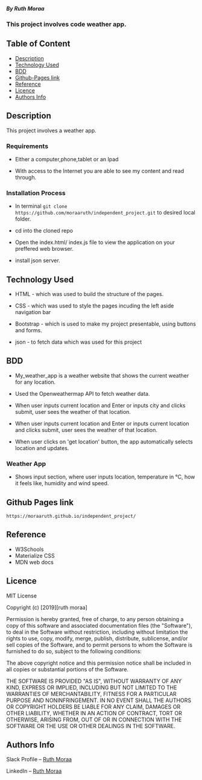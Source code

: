 ##### By Ruth Moraa

### This project involves code weather app.

## Table of Content

- [Description](#description)
- [Technology Used](#technology-used)
- [BDD](#BDD)
- [Github-Pages link](#gh-pages)
- [Reference](#reference)
- [Licence](#licence)
- [Authors Info](#author-Info)

## Description

<p>This project involves  a weather app.</p>

### Requirements

- Either a computer,phone,tablet or an Ipad

- With access to the Internet you are able to see my content and read through.

### Installation Process

- In terminal `git clone https://github.com/moraaruth/independent_project.git` to desired local folder.

- cd into the cloned repo

- Open the index.html/ index.js file to view the application on your preffered web browser.

- install json server.

## Technology Used

- HTML - which was used to build the structure of the pages.

- CSS - which was used to style the pages incuding the left aside navigation bar

- Bootstrap - which is used to make my project presentable, using buttons and forms.

- json - to fetch data which was used for this project

## BDD

- My_weather_app is a weather website that shows the current weather for any location.

- Used the Openweathermap API to fetch weather data.

- When user inputs current location and Enter or inputs city and clicks submit, user sees the weather of that location.

- When user inputs current location and Enter or inputs current location and clicks submit, user sees the weather of that location.

- When user clicks on 'get location' button, the app automatically selects location and updates.

### Weather App

- Shows input section, where user inputs location, temperature in °C, how it feels like,
  humidity and wind speed.

## Github Pages link

`https://moraaruth.github.io/independent_project/`


## Reference

- W3Schools
- Materialize CSS
- MDN web docs

## Licence

MIT License

Copyright (c) [2019][ruth moraa]

Permission is hereby granted, free of charge, to any person obtaining a copy
of this software and associated documentation files (the "Software"), to deal
in the Software without restriction, including without limitation the rights
to use, copy, modify, merge, publish, distribute, sublicense, and/or sell
copies of the Software, and to permit persons to whom the Software is
furnished to do so, subject to the following conditions:

The above copyright notice and this permission notice shall be included in all
copies or substantial portions of the Software.

THE SOFTWARE IS PROVIDED "AS IS", WITHOUT WARRANTY OF ANY KIND, EXPRESS OR
IMPLIED, INCLUDING BUT NOT LIMITED TO THE WARRANTIES OF MERCHANTABILITY,
FITNESS FOR A PARTICULAR PURPOSE AND NONINFRINGEMENT. IN NO EVENT SHALL THE
AUTHORS OR COPYRIGHT HOLDERS BE LIABLE FOR ANY CLAIM, DAMAGES OR OTHER
LIABILITY, WHETHER IN AN ACTION OF CONTRACT, TORT OR OTHERWISE, ARISING FROM,
OUT OF OR IN CONNECTION WITH THE SOFTWARE OR THE USE OR OTHER DEALINGS IN THE
SOFTWARE.

## Authors Info

Slack Profile – [Ruth Moraa](https://app.slack.com/client/T0101L740P4/C049136L2R3)

LinkedIn – [Ruth Moraa](https://www.linkedin.com/Ruth)



